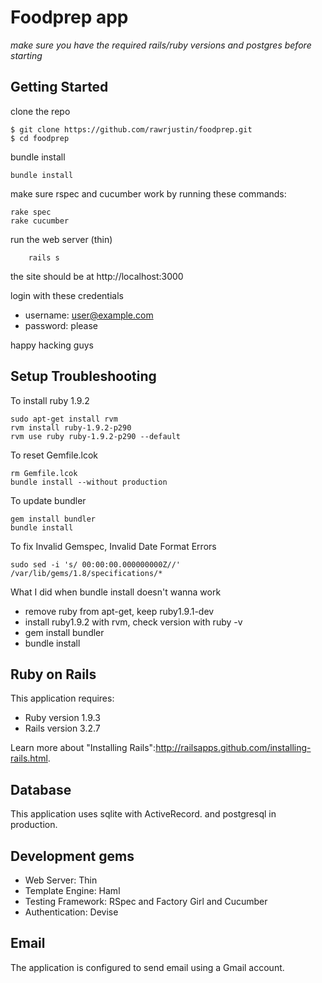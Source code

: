 # Foodprep app

_make sure you have the required rails/ruby versions and postgres before starting_

## Getting Started
clone the repo

    $ git clone https://github.com/rawrjustin/foodprep.git
    $ cd foodprep
    
bundle install

    bundle install

make sure rspec and cucumber work by running these commands:
    
    rake spec
    rake cucumber

run the web server (thin)

		rails s
				
the site should be at http://localhost:3000

login with these credentials

* username: user@example.com
* password: please

happy hacking guys

## Setup Troubleshooting
To install ruby 1.9.2

    sudo apt-get install rvm
    rvm install ruby-1.9.2-p290
    rvm use ruby ruby-1.9.2-p290 --default

To reset Gemfile.lcok

    rm Gemfile.lcok
    bundle install --without production

To update bundler

    gem install bundler
    bundle install

To fix Invalid Gemspec, Invalid Date Format Errors

    sudo sed -i 's/ 00:00:00.000000000Z//' /var/lib/gems/1.8/specifications/*

What I did when bundle install doesn't wanna work
* remove ruby from apt-get, keep ruby1.9.1-dev
* install ruby1.9.2 with rvm, check version with ruby -v
* gem install bundler
* bundle install

## Ruby on Rails

This application requires:

* Ruby version 1.9.3
* Rails version 3.2.7

Learn more about "Installing Rails":http://railsapps.github.com/installing-rails.html.

## Database

This application uses sqlite with ActiveRecord. and postgresql in production.

## Development gems

* Web Server: Thin
* Template Engine: Haml
* Testing Framework: RSpec and Factory Girl and Cucumber
* Authentication: Devise

## Email

The application is configured to send email using a Gmail account.

